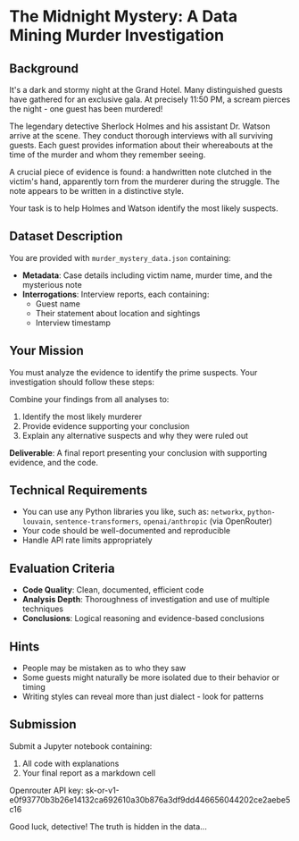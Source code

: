 # The Midnight Mystery: A Data Mining Murder Investigation

## Background

It's a dark and stormy night at the Grand Hotel. Many distinguished guests have gathered for an exclusive gala. At precisely 11:50 PM, a scream pierces the night - one guest has been murdered!

The legendary detective Sherlock Holmes and his assistant Dr. Watson arrive at the scene. They conduct thorough interviews with all surviving guests. Each guest provides information about their whereabouts at the time of the murder and whom they remember seeing.

A crucial piece of evidence is found: a handwritten note clutched in the victim's hand, apparently torn from the murderer during the struggle. The note appears to be written in a distinctive style.

Your task is to help Holmes and Watson identify the most likely suspects.

## Dataset Description

You are provided with `murder_mystery_data.json` containing:
- **Metadata**: Case details including victim name, murder time, and the mysterious note
- **Interrogations**: Interview reports, each containing:
  - Guest name
  - Their statement about location and sightings
  - Interview timestamp

## Your Mission

You must analyze the evidence to identify the prime suspects. Your investigation should follow these steps:


Combine your findings from all analyses to:
1. Identify the most likely murderer
2. Provide evidence supporting your conclusion
3. Explain any alternative suspects and why they were ruled out

**Deliverable**: A final report presenting your conclusion with supporting evidence, and the code.

## Technical Requirements

- You can use any Python  libraries you like, such as: `networkx`, `python-louvain`, `sentence-transformers`, `openai/anthropic` (via OpenRouter)
- Your code should be well-documented and reproducible
- Handle API rate limits appropriately

## Evaluation Criteria

- **Code Quality**: Clean, documented, efficient code
- **Analysis Depth**: Thoroughness of investigation and use of multiple techniques
- **Conclusions**: Logical reasoning and evidence-based conclusions

## Hints

- People may be mistaken as to who they saw
- Some guests might naturally be more isolated due to their behavior or timing
- Writing styles can reveal more than just dialect - look for patterns


## Submission

Submit a Jupyter notebook containing:
1. All code with explanations
2. Your final report as a markdown cell

Openrouter API key: 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

Good luck, detective! The truth is hidden in the data...